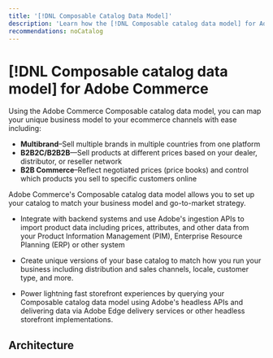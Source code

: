 ```yaml
---
title: '[!DNL Composable Catalog Data Model]'
description: 'Learn how the [!DNL Composable catalog data model] for Adobe Commerce helps you setup your catalog to match your business model and go-to-market strategy'
recommendations: noCatalog
---
```

# [!DNL Composable catalog data model] for Adobe Commerce

Using the Adobe Commerce Composable catalog data model, you can map your unique business model to your ecommerce channels with ease including:

- **Multibrand**–Sell multiple brands in multiple countries from one platform
- **B2B2C/B2B2B**—Sell products at different prices based on your dealer, distributor, or reseller network
- **B2B Commerce**–Reflect negotiated prices (price books) and control which products you sell to specific customers online


Adobe Commerce's Composable catalog data model allows you to set up your catalog to match your business model and go-to-market strategy.

- Integrate with backend systems and use Adobe's ingestion APIs to import product data including prices, attributes, and other data from your Product Information Management (PIM), Enterprise Resource Planning (ERP) or other system

- Create unique versions of your base catalog to match how you run your business including distribution and sales channels, locale, customer type, and more.

- Power lightning fast storefront experiences by querying your Composable catalog data model using Adobe's headless APIs and delivering data via Adobe Edge delivery services or other headless storefront implementations.

## Architecture

<!--Add architecture diagram ![Catalog data model architecture](assets/ls-cs-data-flow.png) -->